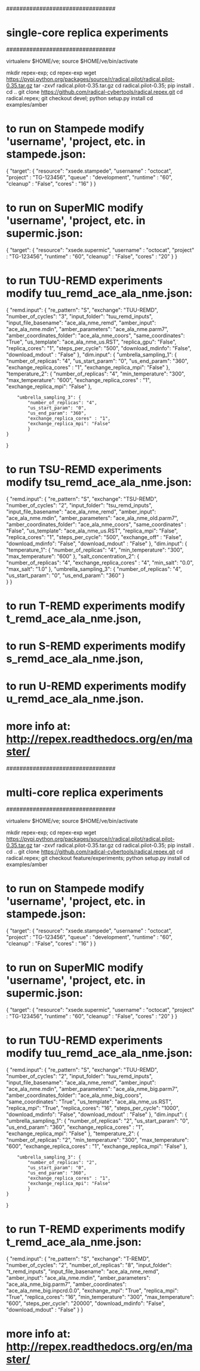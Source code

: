 #################################
# single-core replica experiments
#################################

virtualenv $HOME/ve; source $HOME/ve/bin/activate

mkdir repex-exp; cd repex-exp
wget https://pypi.python.org/packages/source/r/radical.pilot/radical.pilot-0.35.tar.gz
tar -zxvf radical.pilot-0.35.tar.gz
cd radical.pilot-0.35; pip install .
cd ..
git clone https://github.com/radical-cybertools/radical.repex.git
cd radical.repex; git checkout devel; python setup.py install
cd examples/amber

# to run on Stampede modify 'username', 'project, etc. in stampede.json:

{
    "target": {
        "resource": "xsede.stampede",
        "username" : "octocat",
        "project" : "TG-123456",
        "queue" : "development",
        "runtime" : "60",
        "cleanup" : "False",
        "cores" : "16"
    }
}

# to run on SuperMIC modify 'username', 'project, etc. in supermic.json:

{
    "target": {
        "resource": "xsede.supermic",
        "username" : "octocat",
        "project" : "TG-123456",
        "runtime" : "60",
        "cleanup" : "False",
        "cores" : "20"
    }
}

# to run TUU-REMD experiments modify tuu_remd_ace_ala_nme.json:

{
    "remd.input": {
        "re_pattern": "S",
        "exchange": "TUU-REMD",
        "number_of_cycles": "3",
        "input_folder": "tuu_remd_inputs",
        "input_file_basename": "ace_ala_nme_remd",
        "amber_input": "ace_ala_nme.mdin",
        "amber_parameters": "ace_ala_nme.parm7",
        "amber_coordinates_folder": "ace_ala_nme_coors",
        "same_coordinates": "True",
        "us_template": "ace_ala_nme_us.RST",
        "replica_gpu": "False",
        "replica_cores": "1",
        "steps_per_cycle": "500",
        "download_mdinfo": "False",
        "download_mdout" : "False"
        },
    "dim.input": {
        "umbrella_sampling_1": {
            "number_of_replicas": "4",
            "us_start_param": "0",
            "us_end_param": "360",
            "exchange_replica_cores" : "1",
            "exchange_replica_mpi": "False"
            },
        "temperature_2": {
            "number_of_replicas": "4",
            "min_temperature": "300",
            "max_temperature": "600",
            "exchange_replica_cores" : "1",
            "exchange_replica_mpi": "False"
            },
       
        "umbrella_sampling_3": {
            "number_of_replicas": "4",
            "us_start_param": "0",
            "us_end_param": "360",
            "exchange_replica_cores" : "1",
            "exchange_replica_mpi": "False"
            }    
    }
}

# to run TSU-REMD experiments modify tsu_remd_ace_ala_nme.json:

{
    "remd.input": {
        "re_pattern": "S",
        "exchange": "TSU-REMD",
        "number_of_cycles": "2",
        "input_folder": "tsu_remd_inputs",
        "input_file_basename": "ace_ala_nme_remd",
        "amber_input": "ace_ala_nme.mdin",
        "amber_parameters": "ace_ala_nme_old.parm7",
        "amber_coordinates_folder": "ace_ala_nme_coors",
        "same_coordinates" : "False",
        "us_template": "ace_ala_nme_us.RST",
        "replica_mpi": "False",
        "replica_cores": "1",
        "steps_per_cycle": "500",
        "exchange_off" : "False",
        "download_mdinfo": "False",
        "download_mdout" : "False"
        },
    "dim.input": {
        "temperature_1": {
            "number_of_replicas": "4",
            "min_temperature": "300",
            "max_temperature": "600"
            },
        "salt_concentration_2": {
            "number_of_replicas": "4",
            "exchange_replica_cores" : "4",
            "min_salt": "0.0",
            "max_salt": "1.0"
            },
        "umbrella_sampling_3": {
            "number_of_replicas": "4",
            "us_start_param": "0",
            "us_end_param": "360"
            }    
    }
}

# to run T-REMD experiments modify t_remd_ace_ala_nme.json,
# to run S-REMD experiments modify s_remd_ace_ala_nme.json,
# to run U-REMD experiments modify u_remd_ace_ala_nme.json.

# more info at: http://repex.readthedocs.org/en/master/

#################################
# multi-core replica experiments
#################################

virtualenv $HOME/ve; source $HOME/ve/bin/activate

mkdir repex-exp; cd repex-exp
wget https://pypi.python.org/packages/source/r/radical.pilot/radical.pilot-0.35.tar.gz
tar -zxvf radical.pilot-0.35.tar.gz
cd radical.pilot-0.35; pip install .
cd ..
git clone https://github.com/radical-cybertools/radical.repex.git
cd radical.repex; git checkout feature/experiments; python setup.py install
cd examples/amber

# to run on Stampede modify 'username', 'project, etc. in stampede.json:

{
    "target": {
        "resource": "xsede.stampede",
        "username" : "octocat",
        "project" : "TG-123456",
        "queue" : "development",
        "runtime" : "60",
        "cleanup" : "False",
        "cores" : "16"
    }
}

# to run on SuperMIC modify 'username', 'project, etc. in supermic.json:

{
    "target": {
        "resource": "xsede.supermic",
        "username" : "octocat",
        "project" : "TG-123456",
        "runtime" : "60",
        "cleanup" : "False",
        "cores" : "20"
    }
}

# to run TUU-REMD experiments modify tuu_remd_ace_ala_nme.json:

{
    "remd.input": {
        "re_pattern": "S",
        "exchange": "TUU-REMD",
        "number_of_cycles": "2",
        "input_folder": "tuu_remd_inputs",
        "input_file_basename": "ace_ala_nme_remd",
        "amber_input": "ace_ala_nme.mdin",
        "amber_parameters": "ace_ala_nme_big.parm7",
        "amber_coordinates_folder": "ace_ala_nme_big_coors",
        "same_coordinates": "True",
        "us_template": "ace_ala_nme_us.RST",
        "replica_mpi": "True",
        "replica_cores": "16",
        "steps_per_cycle": "1000",
        "download_mdinfo": "False",
        "download_mdout" : "False"
        },
    "dim.input": {
        "umbrella_sampling_1": {
            "number_of_replicas": "2",
            "us_start_param": "0",
            "us_end_param": "360",
            "exchange_replica_cores" : "1",
            "exchange_replica_mpi": "False"
            },
        "temperature_2": {
            "number_of_replicas": "2",
            "min_temperature": "300",
            "max_temperature": "600",
            "exchange_replica_cores" : "1",
            "exchange_replica_mpi": "False"
            },
       
        "umbrella_sampling_3": {
            "number_of_replicas": "2",
            "us_start_param": "0",
            "us_end_param": "360",
            "exchange_replica_cores" : "1",
            "exchange_replica_mpi": "False"
            }    
    }
}

# to run T-REMD experiments modify t_remd_ace_ala_nme.json:

{
    "remd.input": {
        "re_pattern": "S",
        "exchange": "T-REMD",
        "number_of_cycles": "2",
        "number_of_replicas": "8",
        "input_folder": "t_remd_inputs",
        "input_file_basename": "ace_ala_nme_remd",
        "amber_input": "ace_ala_nme.mdin",
        "amber_parameters": "ace_ala_nme_big.parm7",
        "amber_coordinates": "ace_ala_nme_big.inpcrd.0.0",
        "exchange_mpi": "True",
        "replica_mpi": "True",
        "replica_cores": "16",
        "min_temperature": "300",
        "max_temperature": "600",
        "steps_per_cycle": "20000",
        "download_mdinfo": "False",
        "download_mdout" : "False"
    }
}

# more info at: http://repex.readthedocs.org/en/master/


 
